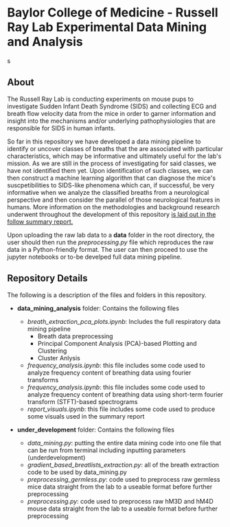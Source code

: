  # Baylor College of Medicine - Russell Ray Lab Experimental Data Mining and Analysis
s
 ## About

The Russell Ray Lab is conducting experiments on mouse pups to investigate Sudden Infant Death Syndrome (SIDS) and collecting ECG and breath flow velocity data from the mice in order to garner information and insight into the mechanisms and/or underlying pathophysiologies that are responsible for SIDS in human infants.

So far in this repository we have developed a data mining pipeline to identify or uncover classes of breaths that the are associated with particular characteristics, which may be informative and ultimately useful for the lab's mission. As we are still in the process of investigating for said classes, we have not identified them yet. Upon identification of such classes, we can then construct a machine learning algorithm that can diagnose the mice's suscpetibilities to SIDS-like phenomena which can, if successful, be very informative when we analyze the classified breaths from a neurological perspective and then consider the parallel of those neurological features in humans. More information on the methodologies and background research underwent throughout the development of this repository [is laid out in the follow summary report.](https://drive.google.com/file/d/1JE6vpFgYof3KJZhZym1y52igWQB82wtk/view?usp=sharing)

Upon uploading the raw lab data to a **data** folder in the root directory, the user should then run the *preprocessing.py* file which reproduces the raw data in a Python-friendly format. The user can then proceed to use the jupyter notebooks or to-be develped full data mining pipeline.

## Repository Details

The following is a description of the files and folders in this repository.

* **data_mining_analysis** folder: Contains the following files
    - *breath_extraction_pca_plots.ipynb*: Includes the full respiratory data mining pipeline
        * Breath data preprocessing
        * Principal Component Analysis (PCA)-based Plotting and Clustering
        * Cluster Anlysis
    - *frequency_analysis.ipynb*: this file includes some code used to analyze frequency content of breathing data using fourier transforms
    - *frequency_analysis.ipynb*: this file includes some code used to analyze frequency content of breathing data using short-term fourier transform (STFT)-based spectrograms
    - *report_visuals.ipynb*: this file includes some code used to produce some visuals used in the summary report

* **under_development** folder: Contains the following files
    - *data_mining.py*: putting the entire data mining code into one file that can be run from terminal including inputting parameters (underdevelopment)
    - *gradient_based_breatlists_extraction.py*: all of the breath extraction code to be used by data_mining.py
    - *preprocessing_germless.py*: code used to preprocess raw germless mice data straight from the lab to a useable format before further preprocessing
    - *preprocessing.py*: code used to preprocess raw hM3D and hM4D mouse data straight from the lab to a useable format before further preprocessing
